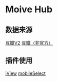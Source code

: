 # Moive Hub

## 数据来源
 [豆瓣V2](https://developers.douban.com/wiki/?title=movie_v2#weekly) 
 [豆瓣（非官方）](https://github.com/jokermonn/-Api/blob/master/DoubanMovie.md#introduce)

## 插件使用
 [iView](http://v1.iviewui.com/)
 [mobileSelect](https://github.com/onlyhom/mobileSelect.js)
